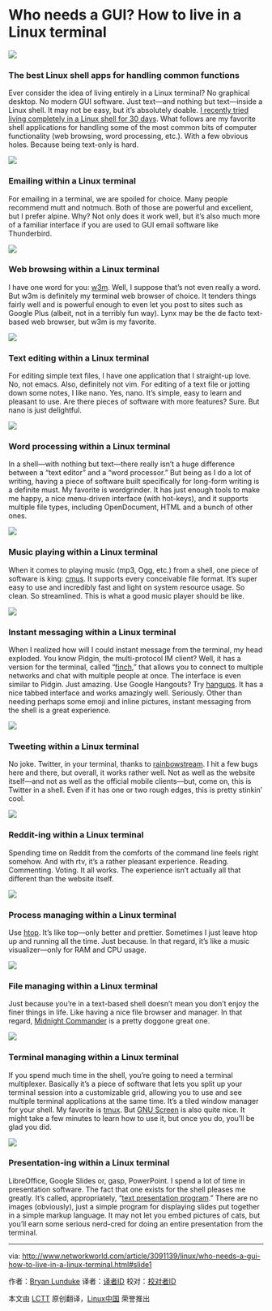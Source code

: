 Who needs a GUI? How to live in a Linux terminal
=================================================

![](http://core0.staticworld.net/images/article/2016/07/linux-terminal-1-100669790-orig.jpg)

### The best Linux shell apps for handling common functions

Ever consider the idea of living entirely in a Linux terminal? No graphical desktop. No modern GUI software. Just text—and nothing but text—inside a Linux shell. It may not be easy, but it’s absolutely doable. [I recently tried living completely in a Linux shell for 30 days][1]. What follows are my favorite shell applications for handling some of the most common bits of computer functionality (web browsing, word processing, etc.). With a few obvious holes. Because being text-only is hard.

![](http://core0.staticworld.net/images/article/2016/07/linux-terminal-2-100669791-orig.png)

### Emailing within a Linux terminal

For emailing in a terminal, we are spoiled for choice. Many people recommend mutt and notmuch. Both of those are powerful and excellent, but I prefer alpine. Why? Not only does it work well, but it’s also much more of a familiar interface if you are used to GUI email software like Thunderbird.

![](http://core0.staticworld.net/images/article/2016/07/linux-terminal-3-100669837-orig.jpg)

### Web browsing within a Linux terminal

I have one word for you: [w3m][5]. Well, I suppose that’s not even really a word. But w3m is definitely my terminal web browser of choice. It tenders things fairly well and is powerful enough to even let you post to sites such as Google Plus (albeit, not in a terribly fun way). Lynx may be the de facto text-based web browser, but w3m is my favorite.

![](http://core0.staticworld.net/images/article/2016/07/linux-terminal-4-100669838-orig.jpg)

### Text editing within a Linux terminal

For editing simple text files, I have one application that I straight-up love. No, not emacs. Also, definitely not vim. For editing of a text file or jotting down some notes, I like nano. Yes, nano. It’s simple, easy to learn and pleasant to use. Are there pieces of software with more features? Sure. But nano is just delightful.

![](http://core0.staticworld.net/images/article/2016/07/linux-terminal-5-100669839-orig.jpg)

### Word processing within a Linux terminal

In a shell—with nothing but text—there really isn’t a huge difference between a “text editor” and a “word processor.” But being as I do a lot of writing, having a piece of software built specifically for long-form writing is a definite must. My favorite is wordgrinder. It has just enough tools to make me happy, a nice menu-driven interface (with hot-keys), and it supports multiple file types, including OpenDocument, HTML and a bunch of other ones.

![](http://core0.staticworld.net/images/article/2016/07/linux-terminal-6-100669795-orig.jpg)

### Music playing within a Linux terminal

When it comes to playing music (mp3, Ogg, etc.) from a shell, one piece of software is king: [cmus][7]. It supports every conceivable file format. It’s super easy to use and incredibly fast and light on system resource usage. So clean. So streamlined. This is what a good music player should be like.

![](http://core0.staticworld.net/images/article/2016/07/linux-terminal-7-100669796-orig.jpg)

### Instant messaging within a Linux terminal

When I realized how will I could instant message from the terminal, my head exploded. You know Pidgin, the multi-protocol IM client? Well, it has a version for the terminal, called “[finch][8],” that allows you to connect to multiple networks and chat with multiple people at once. The interface is even similar to Pidgin. Just amazing. Use Google Hangouts? Try [hangups][9]. It has a nice tabbed interface and works amazingly well. Seriously. Other than needing perhaps some emoji and inline pictures, instant messaging from the shell is a great experience.

![](http://core0.staticworld.net/images/article/2016/07/linux-terminal-8-100669797-orig.jpg)

### Tweeting within a Linux terminal

No joke. Twitter, in your terminal, thanks to [rainbowstream][10]. I hit a few bugs here and there, but overall, it works rather well. Not as well as the website itself—and not as well as the official mobile clients—but, come on, this is Twitter in a shell. Even if it has one or two rough edges, this is pretty stinkin’ cool.

![](http://core0.staticworld.net/images/article/2016/07/linux-terminal-9-100669798-orig.jpg)

### Reddit-ing within a Linux terminal

Spending time on Reddit from the comforts of the command line feels right somehow. And with rtv, it’s a rather pleasant experience. Reading. Commenting. Voting. It all works. The experience isn’t actually all that different than the website itself.

![](http://core0.staticworld.net/images/article/2016/07/linux-terminal-10-100669799-orig.jpg)

### Process managing within a Linux terminal

Use [htop][12]. It’s like top—only better and prettier. Sometimes I just leave htop up and running all the time. Just because. In that regard, it’s like a music visualizer—only for RAM and CPU usage.

![](http://core0.staticworld.net/images/article/2016/07/linux-terminal-11-100669800-orig.png)

### File managing within a Linux terminal

Just because you’re in a text-based shell doesn’t mean you don’t enjoy the finer things in life. Like having a nice file browser and manager. In that regard, [Midnight Commander][13] is a pretty doggone great one.

![](http://core0.staticworld.net/images/article/2016/07/linux-terminal-12-100669801-orig.png)

### Terminal managing within a Linux terminal

If you spend much time in the shell, you’re going to need a terminal multiplexer. Basically it’s a piece of software that lets you split up your terminal session into a customizable grid, allowing you to use and see multiple terminal applications at the same time. It’s a tiled window manager for your shell. My favorite is [tmux][14]. But [GNU Screen][15] is also quite nice. It might take a few minutes to learn how to use it, but once you do, you’ll be glad you did.

![](http://core0.staticworld.net/images/article/2016/07/linux-terminal-13-100669802-orig.jpg)

### Presentation-ing within a Linux terminal

LibreOffice, Google Slides or, gasp, PowerPoint. I spend a lot of time in presentation software. The fact that one exists for the shell pleases me greatly. It’s called, appropriately, “[text presentation program][16].” There are no images (obviously), just a simple program for displaying slides put together in a simple markup language. It may not let you embed pictures of cats, but you’ll earn some serious nerd-cred for doing an entire presentation from the terminal.

--------------------------------------------------------------------------------

via: http://www.networkworld.com/article/3091139/linux/who-needs-a-gui-how-to-live-in-a-linux-terminal.html#slide1

作者：[Bryan Lunduke][a]
译者：[译者ID](https://github.com/chenxinlong)
校对：[校对者ID](https://github.com/校对者ID)

本文由 [LCTT](https://github.com/LCTT/TranslateProject) 原创翻译，[Linux中国](https://linux.cn/) 荣誉推出

[a]: http://www.networkworld.com/author/Bryan-Lunduke/
[1]: http://www.networkworld.com/article/3083268/linux/30-days-in-a-terminal-day-0-the-adventure-begins.html
[2]: https://en.wikipedia.org/wiki/Mutt_(email_client)
[3]: https://notmuchmail.org/
[4]: https://en.wikipedia.org/wiki/Alpine_(email_client)
[5]: https://en.wikipedia.org/wiki/W3m
[6]: http://cowlark.com/wordgrinder/index.html
[7]: https://en.wikipedia.org/wiki/Cmus
[8]: https://developer.pidgin.im/wiki/Using%20Finch
[9]: https://github.com/tdryer/hangups
[10]: http://www.rainbowstream.org/
[11]: https://github.com/michael-lazar/rtv
[12]: http://hisham.hm/htop/
[13]: https://en.wikipedia.org/wiki/Midnight_Commander
[14]: https://tmux.github.io/
[15]: https://en.wikipedia.org/wiki/GNU_Screen
[16]: http://www.ngolde.de/tpp.html
